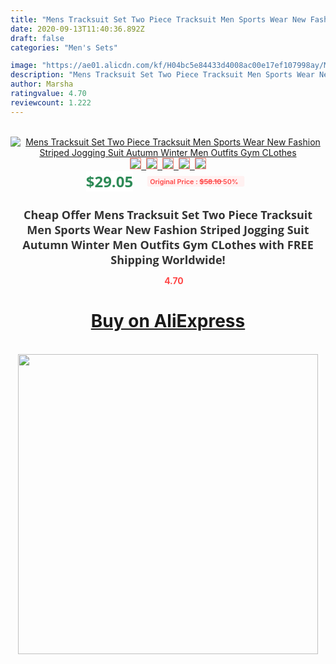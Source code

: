 ```yaml
---
title: "Mens Tracksuit Set Two Piece Tracksuit Men Sports Wear New Fashion Striped Jogging Suit Autumn Winter Men Outfits Gym CLothes"
date: 2020-09-13T11:40:36.892Z
draft: false
categories: "Men's Sets"

image: "https://ae01.alicdn.com/kf/H04bc5e84433d4008ac00e17ef107998ay/Mens-Tracksuit-Set-Two-Piece-Tracksuit-Men-Sports-Wear-New-Fashion-Striped-Jogging-Suit-Autumn-Winter.jpg"
description: "Mens Tracksuit Set Two Piece Tracksuit Men Sports Wear New Fashion Striped Jogging Suit Autumn Winter Men Outfits Gym CLothes"
author: Marsha
ratingvalue: 4.70
reviewcount: 1.222
---
```

<br>
<div style="text-align: center;">
<a href="https://s.click.aliexpress.com/e/_AtvrDj" target="_blank" rel="nofollow noopener noreferrer"><img alt="Mens Tracksuit Set Two Piece Tracksuit Men Sports Wear New Fashion Striped Jogging Suit Autumn Winter Men Outfits Gym CLothes" class="magnifier-image" src="https://ae01.alicdn.com/kf/H04bc5e84433d4008ac00e17ef107998ay/Mens-Tracksuit-Set-Two-Piece-Tracksuit-Men-Sports-Wear-New-Fashion-Striped-Jogging-Suit-Autumn-Winter.jpg_640x640.jpg">
<br>
<img style="border:1px solid salmon" src="https://ae01.alicdn.com/kf/H04bc5e84433d4008ac00e17ef107998ay/Mens-Tracksuit-Set-Two-Piece-Tracksuit-Men-Sports-Wear-New-Fashion-Striped-Jogging-Suit-Autumn-Winter.jpg_120x120.jpg">&nbsp;&nbsp;<img style="border:1px solid salmon" src="https://ae01.alicdn.com/kf/Hb3d68d7dd6564f2ca69a2889147efadc4/Mens-Tracksuit-Set-Two-Piece-Tracksuit-Men-Sports-Wear-New-Fashion-Striped-Jogging-Suit-Autumn-Winter.jpg_120x120.jpg">&nbsp;&nbsp;<img style="border:1px solid salmon" src="https://ae01.alicdn.com/kf/H4d673ee2cc444cf181a32da79ad3282bY/Mens-Tracksuit-Set-Two-Piece-Tracksuit-Men-Sports-Wear-New-Fashion-Striped-Jogging-Suit-Autumn-Winter.jpg_120x120.jpg">&nbsp;&nbsp;<img style="border:1px solid salmon" src="https://ae01.alicdn.com/kf/H4ae6d0fde8234b81a4b02a6cd727b7d8r/Mens-Tracksuit-Set-Two-Piece-Tracksuit-Men-Sports-Wear-New-Fashion-Striped-Jogging-Suit-Autumn-Winter.jpg_120x120.jpg">&nbsp;&nbsp;<img style="border:1px solid salmon" src="https://ae01.alicdn.com/kf/Hd67e9cd7958f493db06a0f3da5f4df455/Mens-Tracksuit-Set-Two-Piece-Tracksuit-Men-Sports-Wear-New-Fashion-Striped-Jogging-Suit-Autumn-Winter.jpg_120x120.jpg"></a></div><br0>
<div style="text-align: center;"><span style="background-color: white; border: 0px; box-sizing: border-box; color: seagreen; display: inline-block; font-family: &quot;open sans&quot; , &quot;arial&quot; , &quot;helvetica&quot; , sans-serif , &quot;heiti&quot;; font-size: 24px; font-stretch: inherit; font-weight: 700; line-height: inherit; margin: 0px 10px 0px 0px; padding: 0px; vertical-align: middle;">$29.05 </span>
<span style="background: rgb(255 , 241 , 241); border-radius: 3px; border: 0px; box-sizing: border-box; color: #ff4747; display: inline-block; font-family: inherit; font-size: 12px; font-stretch: inherit; font-style: inherit; font-variant: inherit; font-weight: 600; line-height: inherit; margin: 0px; padding: 2px 5px; transform: scale(0.9); vertical-align: middle;">Original Price : <b style="text-decoration: line-through;">$58.10 </b> 50%&nbsp;&nbsp;</span></div>
<h1 style="color: #333333; display: inline-block; font-family: &quot;open sans&quot; , &quot;arial&quot; , &quot;helvetica&quot; , sans-serif , &quot;heiti&quot;; font-size: 18px; font-stretch: inherit; font-weight: 700; text-align: center;">Cheap Offer Mens Tracksuit Set Two Piece Tracksuit Men Sports Wear New Fashion Striped Jogging Suit Autumn Winter Men Outfits Gym CLothes with FREE Shipping Worldwide!</h1>
<div style="color: #ff4747; text-align: center;">
<img src="https://4.bp.blogspot.com/-M0ZcTcb-5uY/XleCXlxnR4I/AAAAAAAAAEc/OrjgMkXV1oMQFaCRZj5HQwOCBcu3w1FegCPcBGAYYCw/s1600/star.png" style="height: 15px;">&nbsp;<b>4.70</b></div>
<div class="button_cont" align="center"><a class="buynow_a" href="https://s.click.aliexpress.com/e/_AtvrDj" target="_blank" rel="nofollow noopener noreferrer"><H1>Buy on AliExpress</H1></a></div><br>
<div class="separator" style="clear: both; text-align: center;">
<img src="https://lh3.googleusercontent.com/-pTy5HemUv9M/XlePHvY0dAI/AAAAAAAAAE4/0nX5iRUoIWY8eMW9Dpxeirr157OZliDIgCLcBGAsYHQ/s1600/badge.gif" width="480">
</div>
